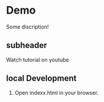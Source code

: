 # Demo

Some discription!

## subheader

Watch tutorial on youtube

## local Development

1. Open indexx.html in your browser.

